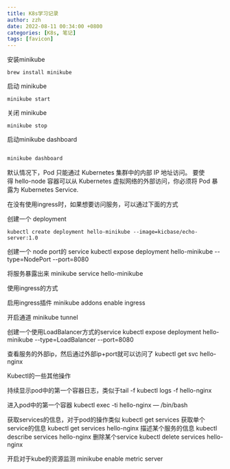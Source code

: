 ```yaml
---
title: K8s学习记录
author: zzh
date: 2022-08-11 00:34:00 +0800
categories: [K8s, 笔记]
tags: [favicon]
---
```


安装minikube
```
brew install minikube
```


启动 minikube
```
minikube start
```

关闭 minikube
```
minikube stop
```

启动minikube dashboard
```cmd

minikube dashboard
```

默认情况下，Pod 只能通过 Kubernetes 集群中的内部 IP 地址访问。 要使得 hello-node 容器可以从 Kubernetes 虚拟网络的外部访问，你必须将 Pod 暴露为 Kubernetes Service.

在没有使用ingress时，如果想要访问服务，可以通过下面的方式

创建一个 deployment

```
kubectl create deployment hello-minikube --image=kicbase/echo-server:1.0
```

创建一个 node port的 service
kubectl expose deployment hello-minikube --type=NodePort --port=8080

将服务暴露出来
minikube service hello-minikube

使用ingress的方式

启用ingress插件
minikube addons enable ingress

开启通道
minikube tunnel

创建一个使用LoadBalancer方式的service
kubectl expose deployment hello-minikube --type=LoadBalancer --port=8080

查看服务的外部ip，然后通过外部ip+port就可以访问了
kubectl get svc hello-nginx

Kubectl的一些其他操作

持续显示pod中的第一个容器日志，类似于tail -f
kubectl logs -f hello-nginx

进入pod中的第一个容器
kubectl exec -ti hello-nginx — /bin/bash


获取services的信息，对于pod的操作类似
kubectl get services
获取单个service的信息
kubectl get services hello-nginx
描述某个服务的信息
kubectl describe services hello-nginx
删除某个service
kubectl delete services hello-nginx

开启对于kube的资源监测
minikube enable metric server
